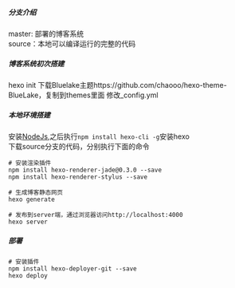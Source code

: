 ##### 分支介绍
master: 部署的博客系统<br/>
source：本地可以编译运行的完整的代码<br/>

##### 博客系统初次搭建
hexo init
下载Bluelake主题https://github.com/chaooo/hexo-theme-BlueLake，复制到themes里面
修改_config.yml

##### 本地环境搭建
安装[NodeJs](https://nodejs.org/en/),之后执行```npm install hexo-cli -g```安装hexo<br/>
下载source分支的代码，分别执行下面的命令
```
# 安装渲染插件
npm install hexo-renderer-jade@0.3.0 --save
npm install hexo-renderer-stylus --save

# 生成博客静态网页
hexo generate

# 发布到server端，通过浏览器访问http://localhost:4000
hexo server
```
##### 部署
```
# 安装插件
npm install hexo-deployer-git --save
hexo deploy
```

